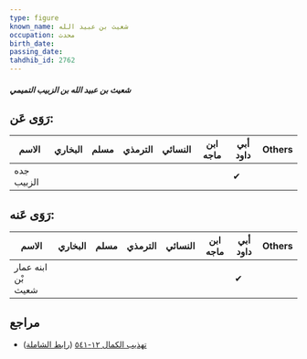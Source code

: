 ```yaml
---
type: figure
known_name: شعيث بن عبيد الله
occupation: محدث
birth_date:
passing_date:
tahdhib_id: 2762
---
```

##### شعيث بن عبيد الله بن الزبيب التميمي

## رَوَى عَن:
| الاسم      | البخاري | مسلم | الترمذي | النسائي | ابن ماجه | أبي داود | Others |
| ---------- | ------- | ---- | ------- | ------- | -------- | -------- | ------ |
| جده الزبيب |         |      |         |         |          | ✔        |        |
## رَوَى عَنه:
| الاسم              | البخاري | مسلم | الترمذي | النسائي | ابن ماجه | أبي داود | Others |
| ------------------ | ------- | ---- | ------- | ------- | -------- | -------- | ------ |
| ابنه عمار بْن شعيث |         |      |         |         |          | ✔        |        |
## مراجع
- [تهذيب الكمال ١٢-٥٤١](obsidian://open?vault=Tahdhib-al-Kamal&file=Figures/٢٧٦٢-شعيث%20بن%20عبيد%20الله%20بن%20الزبيب%20التميمي) ([رابط الشاملة](https://shamela.ws/book/3722/6314))